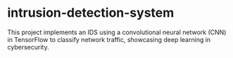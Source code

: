 # intrusion-detection-system
This project implements an IDS using a convolutional neural network (CNN) in TensorFlow to classify network traffic, showcasing deep learning in cybersecurity.
